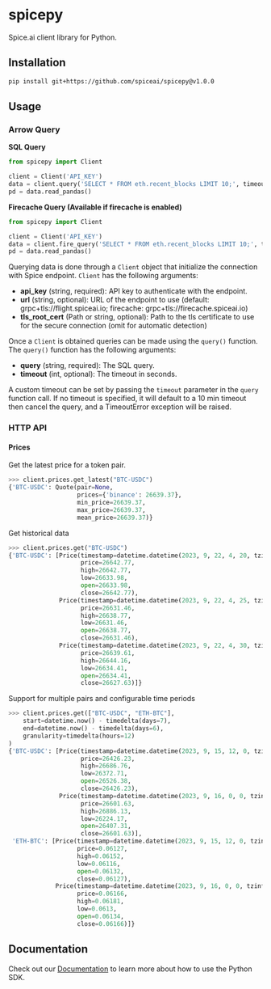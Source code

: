 # spicepy

Spice.ai client library for Python.

## Installation

```bash
pip install git+https://github.com/spiceai/spicepy@v1.0.0
```

## Usage

### Arrow Query

**SQL Query**

```python
from spicepy import Client

client = Client('API_KEY')
data = client.query('SELECT * FROM eth.recent_blocks LIMIT 10;', timeout=5*60)
pd = data.read_pandas()
```

**Firecache Query (Available if firecache is enabled)**

```python
from spicepy import Client

client = Client('API_KEY')
data = client.fire_query('SELECT * FROM eth.recent_blocks LIMIT 10;', timeout=5*60)
pd = data.read_pandas()
```

Querying data is done through a `Client` object that initialize the connection with Spice endpoint. `Client` has the following arguments:

- **api_key** (string, required): API key to authenticate with the endpoint.
- **url** (string, optional): URL of the endpoint to use (default: grpc+tls://flight.spiceai.io; firecache: grpc+tls://firecache.spiceai.io)
- **tls_root_cert** (Path or string, optional): Path to the tls certificate to use for the secure connection (omit for automatic detection)

Once a `Client` is obtained queries can be made using the `query()` function. The `query()` function has the following arguments:

- **query** (string, required): The SQL query.
- **timeout** (int, optional): The timeout in seconds.

A custom timeout can be set by passing the `timeout` parameter in the `query` function call. If no timeout is specified, it will default to a 10 min timeout then cancel the query, and a TimeoutError exception will be raised.

### HTTP API
#### Prices
Get the latest price for a token pair.
```python
>>> client.prices.get_latest("BTC-USDC")
{'BTC-USDC': Quote(pair=None,
                   prices={'binance': 26639.37},
                   min_price=26639.37,
                   max_price=26639.37,
                   mean_price=26639.37)}
```

Get historical data 
```python
>>> client.prices.get("BTC-USDC")
{'BTC-USDC': [Price(timestamp=datetime.datetime(2023, 9, 22, 4, 20, tzinfo=datetime.timezone.utc),
                    price=26642.77,
                    high=26642.77,
                    low=26633.98,
                    open=26633.98,
                    close=26642.77),
              Price(timestamp=datetime.datetime(2023, 9, 22, 4, 25, tzinfo=datetime.timezone.utc),
                    price=26631.46,
                    high=26638.77,
                    low=26631.46,
                    open=26638.77,
                    close=26631.46),
              Price(timestamp=datetime.datetime(2023, 9, 22, 4, 30, tzinfo=datetime.timezone.utc),
                    price=26639.61,
                    high=26644.16,
                    low=26634.41,
                    open=26634.41,
                    close=26627.63)]}
```

Support for multiple pairs and configurable time periods
```python
>>> client.prices.get(["BTC-USDC", "ETH-BTC"],
    start=datetime.now() - timedelta(days=7),
    end=datetime.now() - timedelta(days=6),
    granularity=timedelta(hours=12)
)
{'BTC-USDC': [Price(timestamp=datetime.datetime(2023, 9, 15, 12, 0, tzinfo=datetime.timezone.utc),
                    price=26426.23,
                    high=26686.76,
                    low=26372.71,
                    open=26526.38,
                    close=26426.23),
              Price(timestamp=datetime.datetime(2023, 9, 16, 0, 0, tzinfo=datetime.timezone.utc),
                    price=26601.63,
                    high=26886.13,
                    low=26224.17,
                    open=26407.31,
                    close=26601.63)],
 'ETH-BTC': [Price(timestamp=datetime.datetime(2023, 9, 15, 12, 0, tzinfo=datetime.timezone.utc),
                   price=0.06127,
                   high=0.06152,
                   low=0.06116,
                   open=0.06132,
                   close=0.06127),
             Price(timestamp=datetime.datetime(2023, 9, 16, 0, 0, tzinfo=datetime.timezone.utc),
                   price=0.06166,
                   high=0.06181,
                   low=0.0613,
                   open=0.06134,
                   close=0.06166)]}

```

## Documentation

Check out our [Documentation](https://docs.spice.ai/sdks/python-sdk) to learn more about how to use the Python SDK.
